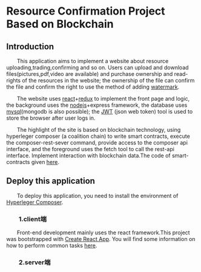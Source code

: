 # Resource Confirmation Project Based on Blockchain
## Introduction
   
   &emsp;&emsp;This application aims to implement a website about resource uploading,trading,confirming and so on. Users can upload and download files(pictures,pdf,video are available) and purchase ownership and read-rights of the resources in the website; the ownership of the file can confirm the file and confirm the right to use the method of adding [watermark](https://github.com/Messi-Q/python-watermark).
   
   &emsp;&emsp;The website uses [react](https://reactjs.org/)+[redux](http://www.redux.org.cn/) to implement the front page and logic, the background uses the [nodejs](https://nodejs.org/en/)+express framework, the database uses [mysql](https://www.mysql.com/)(mongodb is also possible); the [JWT](https://jwt.io/introduction/) (json web token) tool is used to store the browser after user logs in.
   
   &emsp;&emsp;The highlight of the site is based on blockchain technology, using hyperleger composer (a coalition chain) to write smart contracts, execute the composer-rest-sever command, provide access to the composer api interface, and the foreground uses the fetch tool to call the rest-api interface. Implement interaction with blockchain data.The code of smart-contracts given [here](https://github.com/Messi-Q/SmartContract-hyperledgerComposer).
 
  

## Deploy this application
  
  &emsp;&emsp;To deploy this application, you need to install the environment of [Hyperleger Composer](https://hyperledger.github.io/composer/latest/installing/installing-index).
  
  ### &emsp;&emsp;1.client端
  
  &emsp;&emsp;Front-end development mainly uses the react framework.This project was bootstrapped with [Create React App](https://github.com/facebookincubator/create-react-app).
  You will find some information on how to perform common tasks [here](https://github.com/facebookincubator/create-react-app/blob/master/packages/react-scripts/template/README.md).<br>
  
  ### &emsp;&emsp;2.server端
  
  &emsp;&emsp;
   
   
